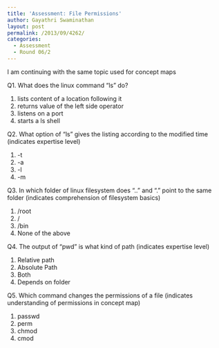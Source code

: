 ```yaml
---
title: 'Assessment: File Permissions'
author: Gayathri Swaminathan
layout: post
permalink: /2013/09/4262/
categories:
  - Assessment
  - Round 06/2
---
```

I am continuing with the same topic used for concept maps

Q1. What does the linux command &#8220;ls&#8221; do?

1. lists content of a location following it  
2. returns value of the left side operator  
3. listens on a port  
4. starts a ls shell

Q2. What option of &#8220;ls&#8221; gives the listing according to the modified time (indicates expertise level)

1. -t  
2. -a  
3. -l  
4. -m

Q3. In which folder of linux filesystem does &#8220;..&#8221; and &#8220;.&#8221; point to the same folder (indicates comprehension of filesystem basics)

1. /root  
2. /  
3. /bin  
4. None of the above

Q4. The output of &#8220;pwd&#8221; is what kind of path (indicates expertise level)

1. Relative path  
2. Absolute Path  
3. Both  
4. Depends on folder

Q5. Which command changes the permissions of a file (indicates understanding of permissions in concept map)  
1. passwd  
2. perm  
3. chmod  
4. cmod